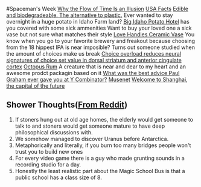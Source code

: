 #Spaceman's Week
[Why the Flow of Time Is an Illusion](http://nautil.us/issue/71/flow/why-the-flow-of-time-is-an-illusion)
[USA Facts](https://usafacts.org/)
[Edible and biodegradeable. The alternative to plastic.](https://www.notpla.com/products/)
Ever wanted to stay overnight in a huge potato in Idaho Farm land? [Big Idaho Potato Hotel](https://www.airbnb.com/rooms/32011367?guests=1&adults=1) has you covered with some sick ammenities
Want to buy your loved one a sick vase but not sure what matches their style [Love Handles Ceramic Vase](https://www.matchesfashion.com/us/products/Anissa-Kermiche-Love-Handles-ceramic-vase-1297178)
You know when you go to your favorite brewery and freakout because choosing from the 18 hippest IPA is near imposible? Turns out someone studied when the amount of choices make us break [Choice overload reduces neural signatures of choice set value in dorsal striatum and anterior cingulate cortex](https://www.nature.com/articles/s41562-018-0440-2)
[Octopus Rum](https://www.behance.net/gallery/78588699/Octopus-Rum) A creature that is near and dear to my heart and an awesome prodct packagin based on it
[What was the best advice Paul Graham ever gave you at Y Combinator?](https://www.quora.com/What-was-the-best-advice-Paul-Graham-ever-gave-you-at-Y-Combinator/answer/Andrew-Roberts-4) 
[Musenet](https://openai.com/blog/musenet/)
[Welcome to Shanghai, the capital of the future](https://www.theglobeandmail.com/opinion/article-welcome-to-shanghai-the-capital-of-the-future/)

## Shower Thoughts([From Reddit](https://www.reddit.com/r/showerthoughts))
1. If stoners hung out at old age homes, the elderly would get someone to talk to and stoners would get someone mature to have deep philosophical discussions with.
2. We somehow managed to discover Uranus before Antarctica.
3. Metaphorically and literally, if you burn too many bridges people won't trust you to build new ones
4. For every video game there is a guy who made grunting sounds in a recording studio for a day.
5. Honestly the least realistic part about the Magic School Bus is that a public school has a class size of 8.